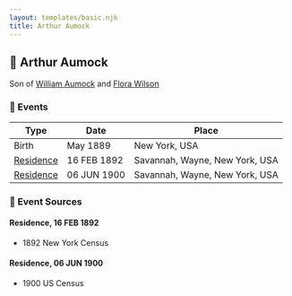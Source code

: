 ```yaml
---
layout: templates/basic.njk
title: Arthur Aumock
---
```

## 🔵 Arthur Aumock

Son of [William Aumock](/people/5/50418111) and [Flora Wilson](/people/2/2426620)

### 📆 Events

Type | Date | Place
------ | ------ | ------
Birth | May 1889 | New York, USA
[Residence](#event-1ebdba4a-7021-42a3-902b-5ba3d538fd4d) | 16 FEB 1892 | Savannah, Wayne, New York, USA
[Residence](#event-a7915abd-0a8d-429c-a5ff-d3e835a16d11) | 06 JUN 1900 | Savannah, Wayne, New York, USA

### 📰 Event Sources

#### <a id="event-1ebdba4a-7021-42a3-902b-5ba3d538fd4d"></a> Residence, 16 FEB 1892
* 1892 New York Census

#### <a id="event-a7915abd-0a8d-429c-a5ff-d3e835a16d11"></a> Residence, 06 JUN 1900
* 1900 US Census
